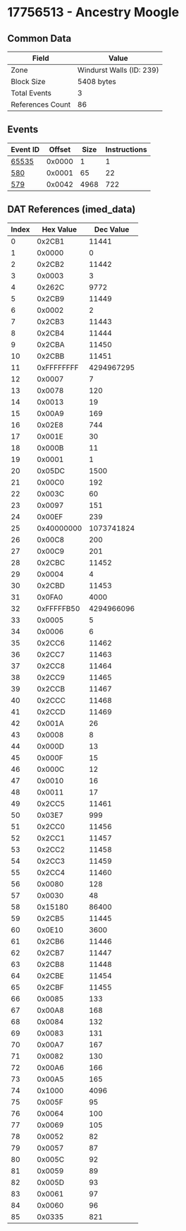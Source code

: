 # 17756513 - Ancestry Moogle

## Common Data

| Field            | Value                    |
|------------------|--------------------------|
| Zone             | Windurst Walls (ID: 239) |
| Block Size       | 5408 bytes               |
| Total Events     | 3                        |
| References Count | 86                       |

## Events

| Event ID            | Offset   |   Size |   Instructions |
|---------------------|----------|--------|----------------|
| [65535](./65535.md) | 0x0000   |      1 |              1 |
| [580](./580.md)     | 0x0001   |     65 |             22 |
| [579](./579.md)     | 0x0042   |   4968 |            722 |

## DAT References (imed_data)

|   Index | Hex Value   |   Dec Value |
|---------|-------------|-------------|
|       0 | 0x2CB1      |       11441 |
|       1 | 0x0000      |           0 |
|       2 | 0x2CB2      |       11442 |
|       3 | 0x0003      |           3 |
|       4 | 0x262C      |        9772 |
|       5 | 0x2CB9      |       11449 |
|       6 | 0x0002      |           2 |
|       7 | 0x2CB3      |       11443 |
|       8 | 0x2CB4      |       11444 |
|       9 | 0x2CBA      |       11450 |
|      10 | 0x2CBB      |       11451 |
|      11 | 0xFFFFFFFF  |  4294967295 |
|      12 | 0x0007      |           7 |
|      13 | 0x0078      |         120 |
|      14 | 0x0013      |          19 |
|      15 | 0x00A9      |         169 |
|      16 | 0x02E8      |         744 |
|      17 | 0x001E      |          30 |
|      18 | 0x000B      |          11 |
|      19 | 0x0001      |           1 |
|      20 | 0x05DC      |        1500 |
|      21 | 0x00C0      |         192 |
|      22 | 0x003C      |          60 |
|      23 | 0x0097      |         151 |
|      24 | 0x00EF      |         239 |
|      25 | 0x40000000  |  1073741824 |
|      26 | 0x00C8      |         200 |
|      27 | 0x00C9      |         201 |
|      28 | 0x2CBC      |       11452 |
|      29 | 0x0004      |           4 |
|      30 | 0x2CBD      |       11453 |
|      31 | 0x0FA0      |        4000 |
|      32 | 0xFFFFFB50  |  4294966096 |
|      33 | 0x0005      |           5 |
|      34 | 0x0006      |           6 |
|      35 | 0x2CC6      |       11462 |
|      36 | 0x2CC7      |       11463 |
|      37 | 0x2CC8      |       11464 |
|      38 | 0x2CC9      |       11465 |
|      39 | 0x2CCB      |       11467 |
|      40 | 0x2CCC      |       11468 |
|      41 | 0x2CCD      |       11469 |
|      42 | 0x001A      |          26 |
|      43 | 0x0008      |           8 |
|      44 | 0x000D      |          13 |
|      45 | 0x000F      |          15 |
|      46 | 0x000C      |          12 |
|      47 | 0x0010      |          16 |
|      48 | 0x0011      |          17 |
|      49 | 0x2CC5      |       11461 |
|      50 | 0x03E7      |         999 |
|      51 | 0x2CC0      |       11456 |
|      52 | 0x2CC1      |       11457 |
|      53 | 0x2CC2      |       11458 |
|      54 | 0x2CC3      |       11459 |
|      55 | 0x2CC4      |       11460 |
|      56 | 0x0080      |         128 |
|      57 | 0x0030      |          48 |
|      58 | 0x15180     |       86400 |
|      59 | 0x2CB5      |       11445 |
|      60 | 0x0E10      |        3600 |
|      61 | 0x2CB6      |       11446 |
|      62 | 0x2CB7      |       11447 |
|      63 | 0x2CB8      |       11448 |
|      64 | 0x2CBE      |       11454 |
|      65 | 0x2CBF      |       11455 |
|      66 | 0x0085      |         133 |
|      67 | 0x00A8      |         168 |
|      68 | 0x0084      |         132 |
|      69 | 0x0083      |         131 |
|      70 | 0x00A7      |         167 |
|      71 | 0x0082      |         130 |
|      72 | 0x00A6      |         166 |
|      73 | 0x00A5      |         165 |
|      74 | 0x1000      |        4096 |
|      75 | 0x005F      |          95 |
|      76 | 0x0064      |         100 |
|      77 | 0x0069      |         105 |
|      78 | 0x0052      |          82 |
|      79 | 0x0057      |          87 |
|      80 | 0x005C      |          92 |
|      81 | 0x0059      |          89 |
|      82 | 0x005D      |          93 |
|      83 | 0x0061      |          97 |
|      84 | 0x0060      |          96 |
|      85 | 0x0335      |         821 |
